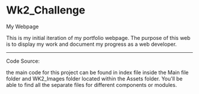 # Wk2_Challenge

My Webpage

This is my initial iteration of my portfolio webpage. The purpose of this web is to display my work and document my progress as a web developer.

-------------------------------------------------

Code Source:

the main code for this project can be found in index file inside the Main file folder and WK2_Images folder located within the Assets folder. You'll be able to find all the separate files for different components or modules.
